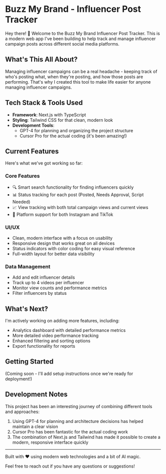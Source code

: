 # Buzz My Brand - Influencer Post Tracker

Hey there! 👋 Welcome to the Buzz My Brand Influencer Post Tracker. This is a modern web app I've been building to help track and manage influencer campaign posts across different social media platforms.

## What's This All About?

Managing influencer campaigns can be a real headache - keeping track of who's posting what, when they're posting, and how those posts are performing. That's why I created this tool to make life easier for anyone managing influencer campaigns.

## Tech Stack & Tools Used

- **Framework**: Next.js with TypeScript
- **Styling**: Tailwind CSS for that clean, modern look
- **Development Tools**:
  - GPT-4 for planning and organizing the project structure
  - Cursor Pro for the actual coding (it's been amazing!)

## Current Features

Here's what we've got working so far:

### Core Features
- 🔍 Smart search functionality for finding influencers quickly
- 📊 Status tracking for each post (Posted, Needs Approval, Script Needed)
- 📈 View tracking with both total campaign views and current views
- 📱 Platform support for both Instagram and TikTok

### UI/UX
- Clean, modern interface with a focus on usability
- Responsive design that works great on all devices
- Status indicators with color coding for easy visual reference
- Full-width layout for better data visibility

### Data Management
- Add and edit influencer details
- Track up to 4 videos per influencer
- Monitor view counts and performance metrics
- Filter influencers by status

## What's Next?

I'm actively working on adding more features, including:
- Analytics dashboard with detailed performance metrics
- More detailed video performance tracking
- Enhanced filtering and sorting options
- Export functionality for reports

## Getting Started

(Coming soon - I'll add setup instructions once we're ready for deployment!)

## Development Notes

This project has been an interesting journey of combining different tools and approaches:

1. Using GPT-4 for planning and architecture decisions has helped maintain a clear vision
2. Cursor Pro has been fantastic for the actual coding work
3. The combination of Next.js and Tailwind has made it possible to create a modern, responsive interface quickly

---

Built with ❤️ using modern web technologies and a bit of AI magic.

Feel free to reach out if you have any questions or suggestions!
